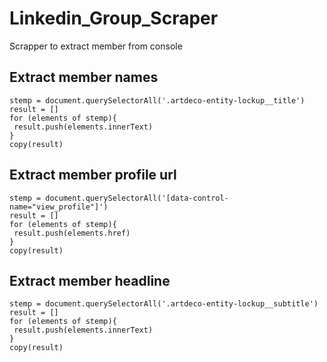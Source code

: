 # Linkedin_Group_Scraper
Scrapper to extract member from console


## Extract member names
```
stemp = document.querySelectorAll('.artdeco-entity-lockup__title')
result = []
for (elements of stemp){
 result.push(elements.innerText)
}
copy(result)
```

## Extract member profile url
```
stemp = document.querySelectorAll('[data-control-name="view_profile"]')
result = []
for (elements of stemp){
 result.push(elements.href)
}
copy(result)
```

## Extract member headline
```
stemp = document.querySelectorAll('.artdeco-entity-lockup__subtitle')
result = []
for (elements of stemp){
 result.push(elements.innerText)
}
copy(result)
```

